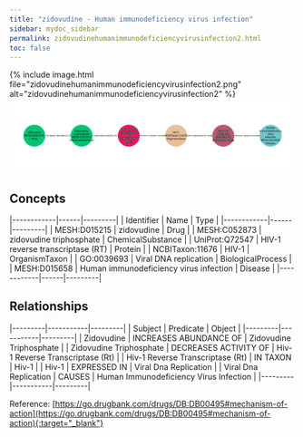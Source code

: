 ```yaml
---
title: "zidovudine - Human immunodeficiency virus infection"
sidebar: mydoc_sidebar
permalink: zidovudinehumanimmunodeficiencyvirusinfection2.html
toc: false 
---
```


{% include image.html file="zidovudinehumanimmunodeficiencyvirusinfection2.png" alt="zidovudinehumanimmunodeficiencyvirusinfection2" %}![Path Visualization](/images/zidovudinehumanimmunodeficiencyvirusinfection2.png)

## Concepts

|------------|------|---------|
| Identifier | Name | Type    |
|------------|------|---------|
| MESH:D015215 | zidovudine | Drug |
| MESH:C052873 | zidovudine triphosphate | ChemicalSubstance |
| UniProt:Q72547 | HIV-1 reverse transcriptase (RT) | Protein |
| NCBITaxon:11676 | HIV-1 | OrganismTaxon |
| GO:0039693 | Viral DNA replication | BiologicalProcess |
| MESH:D015658 | Human immunodeficiency virus infection | Disease |
|------------|------|---------|

## Relationships

|---------|-----------|---------|
| Subject | Predicate | Object  |
|---------|-----------|---------|
| Zidovudine | INCREASES ABUNDANCE OF | Zidovudine Triphosphate |
| Zidovudine Triphosphate | DECREASES ACTIVITY OF | Hiv-1 Reverse Transcriptase (Rt) |
| Hiv-1 Reverse Transcriptase (Rt) | IN TAXON | Hiv-1 |
| Hiv-1 | EXPRESSED IN | Viral Dna Replication |
| Viral Dna Replication | CAUSES | Human Immunodeficiency Virus Infection |
|---------|-----------|---------|

Reference: [https://go.drugbank.com/drugs/DB:DB00495#mechanism-of-action](https://go.drugbank.com/drugs/DB:DB00495#mechanism-of-action){:target="_blank"}